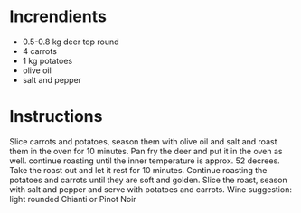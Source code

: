 # Increndients

- 0.5-0.8 kg deer top round
- 4 carrots
- 1 kg potatoes
- olive oil
- salt and pepper

# Instructions

Slice carrots and potatoes, season them with olive oil and salt and roast them in the oven for 10 minutes.
Pan fry the deer and put it in the oven as well. continue roasting until the inner temperature is approx. 52 decrees.
Take the roast out and let it rest for 10 minutes.
Continue roasting the potatoes and carrots until they are soft and golden.
Slice the roast, season with salt and pepper and serve with potatoes and carrots.
Wine suggestion: light rounded Chianti or Pinot Noir
